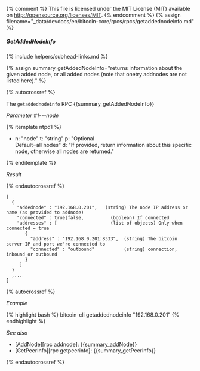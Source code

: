 {% comment %}
This file is licensed under the MIT License (MIT) available on
http://opensource.org/licenses/MIT.
{% endcomment %}
{% assign filename="_data/devdocs/en/bitcoin-core/rpcs/rpcs/getaddednodeinfo.md" %}

##### GetAddedNodeInfo
{% include helpers/subhead-links.md %}

{% assign summary_getAddedNodeInfo="returns information about the given added node, or all added nodes (note that onetry addnodes are not listed here)." %}

{% autocrossref %}

The `getaddednodeinfo` RPC {{summary_getAddedNodeInfo}}

*Parameter #1---node*

{% itemplate ntpd1 %}
- n: "node"
  t: "string"
  p: "Optional<br>Default=all nodes"
  d: "If provided, return information about this specific node, otherwise all nodes are returned."

{% enditemplate %}

*Result*

{% endautocrossref %}

    [
      {
        "addednode" : "192.168.0.201",   (string) The node IP address or name (as provided to addnode)
        "connected" : true|false,          (boolean) If connected
        "addresses" : [                    (list of objects) Only when connected = true
           {
             "address" : "192.168.0.201:8333",  (string) The bitcoin server IP and port we're connected to
             "connected" : "outbound"           (string) connection, inbound or outbound
           }
         ]
      }
      ,...
    ]

{% autocrossref %}

*Example*

{% highlight bash %}
bitcoin-cli getaddednodeinfo "192.168.0.201"
{% endhighlight %}

*See also*

* [AddNode][rpc addnode]: {{summary_addNode}}
* [GetPeerInfo][rpc getpeerinfo]: {{summary_getPeerInfo}}

{% endautocrossref %}

